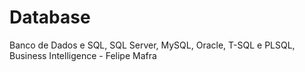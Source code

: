 # Database
Banco de Dados e SQL, SQL Server, MySQL, Oracle, T-SQL e PLSQL, Business Intelligence - Felipe Mafra
